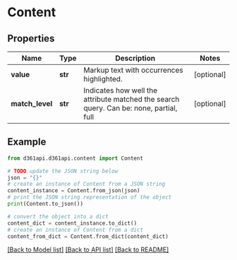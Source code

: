 # Content


## Properties

Name | Type | Description | Notes
------------ | ------------- | ------------- | -------------
**value** | **str** | Markup text with occurrences highlighted. | [optional] 
**match_level** | **str** | Indicates how well the attribute matched the search query. Can be: none, partial, full | [optional] 

## Example

```python
from d361api.d361api.content import Content

# TODO update the JSON string below
json = "{}"
# create an instance of Content from a JSON string
content_instance = Content.from_json(json)
# print the JSON string representation of the object
print(Content.to_json())

# convert the object into a dict
content_dict = content_instance.to_dict()
# create an instance of Content from a dict
content_from_dict = Content.from_dict(content_dict)
```
[[Back to Model list]](../README.md#documentation-for-models) [[Back to API list]](../README.md#documentation-for-api-endpoints) [[Back to README]](../README.md)


